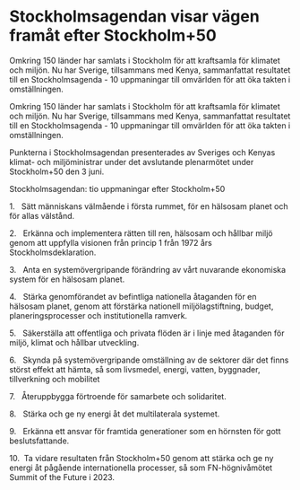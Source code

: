 # Stockholmsagendan visar vägen framåt efter Stockholm+50

Omkring 150 länder har samlats i Stockholm för att kraftsamla för klimatet och miljön. Nu har Sverige, tillsammans med Kenya, sammanfattat resultatet till en Stockholmsagenda - 10 uppmaningar till omvärlden för att öka takten i omställningen.

Omkring 150 länder har samlats i Stockholm för att kraftsamla för klimatet och miljön. Nu har Sverige, tillsammans med Kenya, sammanfattat resultatet till en Stockholmsagenda - 10 uppmaningar till omvärlden för att öka takten i omställningen.

Punkterna i Stockholmsagendan presenterades av Sveriges och Kenyas klimat- och miljöministrar under det avslutande plenarmötet under Stockholm+50 den 3 juni.

Stockholmsagendan: tio uppmaningar efter Stockholm+50

1.   Sätt människans välmående i första rummet, för en hälsosam planet och för allas välstånd.

2.   Erkänna och implementera rätten till ren, hälsosam och hållbar miljö genom att uppfylla visionen från princip 1 från 1972 års Stockholmsdeklaration.

3.   Anta en systemövergripande förändring av vårt nuvarande ekonomiska system för en hälsosam planet.

4.   Stärka genomförandet av befintliga nationella åtaganden för en hälsosam planet, genom att förstärka nationell miljölagstiftning, budget, planeringsprocesser och institutionella ramverk.

5.   Säkerställa att offentliga och privata flöden är i linje med åtaganden för miljö, klimat och hållbar utveckling.

6.   Skynda på systemövergripande omställning av de sektorer där det finns störst effekt att hämta, så som livsmedel, energi, vatten, byggnader, tillverkning och mobilitet

7.   Återuppbygga förtroende för samarbete och solidaritet.

8.   Stärka och ge ny energi åt det multilaterala systemet.

9.   Erkänna ett ansvar för framtida generationer som en hörnsten för gott beslutsfattande.

10.  Ta vidare resultaten från Stockholm+50 genom att stärka och ge ny energi åt pågående internationella processer, så som FN-högnivåmötet Summit of the Future i 2023.
